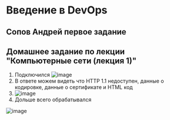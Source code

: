 # Введение в DevOps

##  Сопов Андрей первое задание 


## Домашнее задание по лекции "Компьютерные сети (лекция 1)"


1. Подключился 
  ![image](https://user-images.githubusercontent.com/5323690/179916975-a6fc3649-18d2-43d0-9821-dcbc9302dcc5.png)
2. В ответе можем видеть что HTTP 1.1 недоступен, данные о кодировке, данные о сертификате и HTML код 
3. ![image](https://user-images.githubusercontent.com/5323690/179928002-56c77401-a583-4fc9-a344-c8c678e94ed7.png)
4. Дольше всего обрабатывался

![image](https://user-images.githubusercontent.com/5323690/179928559-d4bbb8ca-68fd-411a-9592-de4c016200c6.png)

